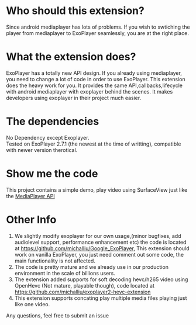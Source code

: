 # Who should this extension?
Since android mediaplayer has lots of problems. If you wish to swtiching the player from mediaplayer to ExoPlayer seamlessly, you are at the right place.

# What the extension does?
ExoPlayer has a totally new API design. If you already using mediaplayer, you need to change a lot of code in order to use ExoPlayer.
This extension does the heavy work for you. It provides the same API,callbacks,lifecycle with android mediaplayer with exoplayer behind the scenes.
It makes developers using exoplayer in their project much easier.

# The dependencies
No Dependency except Exoplayer.  
Tested on ExoPlayer 2.7.1 (the newest at the time of writting), compatible with newer version therotical.

# Show me the code
This project contains a simple demo, play video using SurfaceView just like the [MediaPlayer API](https://developer.android.com/reference/android/media/MediaPlayer.html)

# Other Info
1. We slightly modify exoplayer for our own usage,(minor bugfixes, add audiolevel support, performance enhancement etc) the code is located at https://github.com/michalliu/Google_ExoPlayer, This extension should work on vanilla ExoPlayer, you just need comment out some code, the main functionality is not affected.
2. The code is pretty mature and we already use in our production environment in the scale of billions users.
3. The extension added supports for soft decoding hevc/h265 video using OpenHevc (Not mature, playable though), code located at https://github.com/michalliu/exoplayer2-hevc-extension
4. This extension supports concating play multiple media files playing just like one video.

Any questions, feel free to submit an issue
